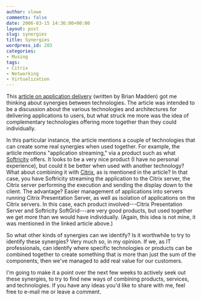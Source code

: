 ```yaml
---
author: slowe
comments: false
date: 2006-03-15 14:36:00+00:00
layout: post
slug: synergies
title: Synergies
wordpress_id: 203
categories:
- Musing
tags:
- Citrix
- Networking
- Virtualization
---
```


This [article on application delivery](http://www.brianmadden.com/content/content.asp?id=566) (written by Brian Madden) got me thinking about synergies between technologies. The article was intended to be a discussion about the various technologies and architectures for delivering applications to users, but what struck me more was the idea of complementary technologies offering more together than they could individually.

In this particular instance, the article mentions a couple of technologies that can create some real synergies when used together. For example, the article mentions "application streaming," via a product such as what [Softricity](http://www.softricity.com/) offers. It looks to be a very nice product (I have no personal experience), but could it be better when used with another technology? What about combining it with [Citrix](http://www.citrix.com/), as is mentioned in the article? In that case, you have Softricity streaming the application to the Citrix server, the Citrix server performing the execution and sending the display down to the client. The advantage? Easier management of applications into servers running Citrix Presentation Server, as well as isolation of applications on the Citrix servers. In this case, each product involved---Citrix Presentation Server and Softricity SoftGrid---are very good products, but used together we get more than we would have individually. (Again, this idea is not mine, it was mentioned in the linked article above.)

So what other kinds of synergies can we identify? Is it worthwhile to try to identify these synergies? Very much so, in my opinion. If we, as IT professionals, can identify where specific technologies or products can be combined together to create something that is more than just the sum of the components, then we've managed to add real value for our customers.

I'm going to make it a point over the next few weeks to actively seek out these synergies, to try to find new ways of combining products, services, and technologies. If you have any ideas you'd like to share with me, feel free to e-mail me or leave a comment.
